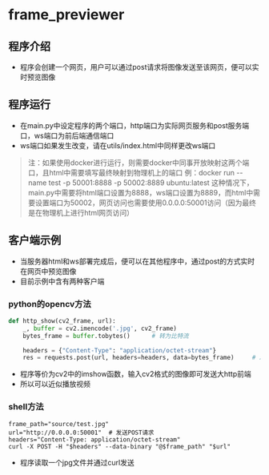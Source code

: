 # frame_previewer

## 程序介绍
* 程序会创建一个网页，用户可以通过post请求将图像发送至该网页，便可以实时预览图像

## 程序运行
* 在main.py中设定程序的两个端口，http端口为实际网页服务和post服务端口，ws端口为前后端通信端口
* ws端口如果发生改变，请在utils/index.html中同样更改ws端口
> 注：如果使用docker进行运行，则需要docker中同事开放映射这两个端口，且html中需要填写最终映射到物理机上的端口
> 例：docker run --name test -p 50001:8888 -p 50002:8889 ubuntu:latest
> 这种情况下，main.py中需要将html端口设置为8888，ws端口设置为8889，而html中需要设置端口为50002，网页访问也需要使用0.0.0.0:50001访问（因为最终是在物理机上进行html网页访问）

## 客户端示例
* 当服务器html和ws部署完成后，便可以在其他程序中，通过post的方式实时在网页中预览图像
* 目前示例中含有两种客户端
### python的opencv方法
```python
def http_show(cv2_frame, url):
    _, buffer = cv2.imencode('.jpg', cv2_frame)
    bytes_frame = buffer.tobytes()      # 转为比特流

    headers = {"Content-Type": "application/octet-stream"}
    res = requests.post(url, headers=headers, data=bytes_frame)     # 发送到网页服务器
```
* 程序等价为cv2中的imshow函数，输入cv2格式的图像即可发送大http前端
* 所以可以近似播放视频
### shell方法
```shell
frame_path="source/test.jpg"
url="http://0.0.0.0:50001"  # 发送POST请求
headers="Content-Type: application/octet-stream"
curl -X POST -H "$headers" --data-binary "@$frame_path" "$url"
```
* 程序读取一个jpg文件并通过curl发送
